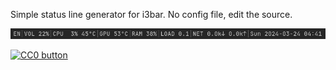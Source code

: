 Simple status line generator for i3bar. No config file, edit the source.

![](screenshot.png)

[![CC0 button](https://licensebuttons.net/p/zero/1.0/88x31.png)](http://creativecommons.org/publicdomain/zero/1.0/)

